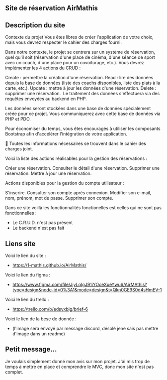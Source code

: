 
## Site de réservation AirMathis


## Description du site 

Contexte du projet
Vous êtes libres de créer l'application de votre choix, mais vous devrez respecter le cahier des charges fourni.

Dans notre contexte, le projet se centrera sur un système de réservation, quel qu'il soit (réservation d'une place de cinéma, d'une séance de sport avec un coach, d'une place pour un covoiturage, etc.). Vous devrez implémenter les 4 actions du CRUD :

Create : permettre la création d'une réservation.
Read : lire des données depuis la base de données (liste des coachs disponibles, liste des plats à la carte, etc.).
Update : mettre à jour les données d'une réservation.
Delete : supprimer une réservation.
​
Le traitement des données s'effectuera via des requêtes envoyées au backend en PHP.

Les données seront stockées dans une base de données spécialement créée pour ce projet. Vous communiquerez avec cette base de données via PHP et PDO.

Pour économiser du temps, vous êtes encouragés à utiliser les composants Bootstrap afin d'accélérer l'intégration de votre application.

🚨 Toutes les informations nécessaires se trouvent dans le cahier des charges joint.

Voici la liste des actions réalisables pour la gestion des réservations :

Créer une réservation.
Consulter le détail d'une réservation.
Supprimer une réservation.
Mettre à jour une réservation.
​

Actions disponibles pour la gestion du compte utilisateur :

S'inscrire.
Consulter son compte après connexion.
Modifier son e-mail, nom, prénom, mot de passe.
Supprimer son compte.

Dans ce site voillà les fonctionnalités fonctionelles est celles qui ne sont pas fonctionnelles :

- Le C.R.U.D. n'est pas présent
- Le backend n'est pas fait
  
## Liens site

Voici le lien du site :
- https://1-mathis.github.io/AirMathis/

Voici le lien du figma : 
- https://www.figma.com/file/JjyLqIgJ91iYOceXueYwu6/AirMAthis?type=design&node-id=0%3A1&mode=design&t=Qkn0GE9S0d4sHmEV-1

Voici le lien du trello :
- https://trello.com/b/edsvxbjg/brief-6

Voici le lien de la bese de donnée :
- (l'image sera envoyé par message discord, désolé jene sais pas mettre d'image dans un readme)
## Petit message...

Je voulais simplement donné mon avis sur mon projet. J'ai mis trop de temps à mettre en place et comprendre le MVC, donc mon site n'est pas complet.
